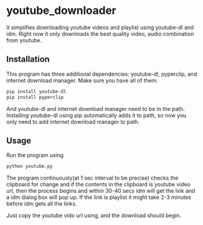 # youtube_downloader
It simplifies downloading youtube videos and playlist using youtube-dl and idm. Right now it only downloads the best quality video, audio combination from youtube.


## Installation
This program has three additional dependencies: youtube-dl, pyperclip, and internet download manager. Make sure you have all of them.

```bash
pip install youtube-dl
pip install pyperclip
```
And youtube-dl and internet download manager need to be in the path. Installing youtube-dl using pip automatically adds it to path, so now you only need to add internet download manager to path.

## Usage
Run the program using

```bash
python youtube.py
```
The program continuously(at 1 sec interval to be precise) checks the clipboard for change and if the contents in the clipboard is youtube video url, then the process begins and within 30-40 secs idm will get the link and a idm dialog box will pop up. If the link is playlist it might take 2-3 minutes before idm gets all the links. 

Just copy the youtube vido url using, and the download should begin.
